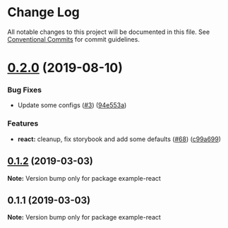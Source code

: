 # Change Log

All notable changes to this project will be documented in this file.
See [Conventional Commits](https://conventionalcommits.org) for commit guidelines.

# [0.2.0](https://github.com/FrontendRangers/platoon/compare/example-react@0.1.1...example-react@0.2.0) (2019-08-10)


### Bug Fixes

* Update some configs ([#3](https://github.com/FrontendRangers/platoon/issues/3)) ([94e553a](https://github.com/FrontendRangers/platoon/commit/94e553a))


### Features

* **react:** cleanup, fix storybook and add some defaults ([#68](https://github.com/FrontendRangers/platoon/issues/68)) ([c99a699](https://github.com/FrontendRangers/platoon/commit/c99a699))





## [0.1.2](https://github.com/FrontendRangers/platoon/compare/example-react@0.1.1...example-react@0.1.2) (2019-03-03)

**Note:** Version bump only for package example-react





## 0.1.1 (2019-03-03)

**Note:** Version bump only for package example-react
